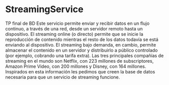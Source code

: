 # StreamingService
TP final de BD
Este servicio permite enviar y recibir datos en un flujo continuo, a través de una red,
desde un servidor remoto hasta un dispositivo. El streaming online (o directo) permite
que se inicie la reproducción de contenido mientras el resto de los datos todavía se
está enviando al dispositivo. El streaming bajo demanda, en cambio, permite
almacenar el contenido en un servidor y distribuirlo a público controlado (por ejemplo,
cobrando una tarifa extra).
Las tres principales compañías de streaming en el mundo son Netflix, con 223 millones
de subscriptores, Amazon Prime Video, con 200 millones y Disney, con 164 millones.
Inspirados en esta información les pedimos que creen la base de datos necesaria para
que un servicio de streaming funcione. 
